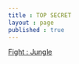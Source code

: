 ```yaml
---
title : TOP SECRET
layout : page
published : true
---
```

<a href = "http://bit.ly/2EpmW7c">Fight : Jungle</a>
